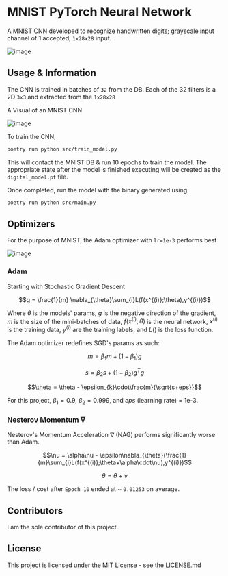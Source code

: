 # MNIST PyTorch Neural Network

A MNIST CNN developed to recognize handwritten digits; grayscale input channel of 1 accepted, ```1x28x28``` input.

![image](https://github.com/DragonXDev/pytorch-mnist-nn/assets/99859617/f77a5f9d-09bd-4624-bb14-cf64ca919dd3)


## Usage & Information
The CNN is trained in batches of ```32``` from the DB. Each of the 32 filters is a 2D ```3x3``` and extracted from the ```1x28x28```

A Visual of an MNIST CNN

![image](https://github.com/DragonXDev/pytorch-mnist-nn/assets/99859617/0f4a9be1-07e3-4632-9048-8a741a7fdeef)

To train the CNN, 

```bash
poetry run python src/train_model.py
```

This will contact the MNIST DB & run 10 epochs to train the model. The appropriate state after the model is finished executing will be created
as the ```digital_model.pt``` file.

Once completed, run the model with the binary generated using

```bash
poetry run python src/main.py
```

## Optimizers

For the purpose of MNIST, the Adam optimizer with ```lr=1e-3``` performs best

![image](https://github.com/DragonXDev/pytorch-mnist-nn/assets/99859617/8ac61337-e8e0-45aa-9383-35fb368731fa)

### Adam

Starting with Stochastic Gradient Descent

```math
g = \frac{1}{m} \nabla_{\theta}\sum_{i}L(f(x^{(i)};\theta),y^{(i)})
```
Where $\theta$ is the models' params, $g$ is the negative direction of the gradient, $m$ is the size of the mini-batches of data, $f(x^{(i)}; \theta)$ is the neural network, $x^{(i)}$ is the training data, $y^{(i)}$ are the training labels, and $L()$ is the loss function.

The Adam optimizer redefines SGD's params as such:

```math
m = \beta_{1}m + (1-\beta_{1})g
```
```math
s = \beta_{2}s + (1-\beta_{2})g^{T}g
```
```math
\theta = \theta - \epsilon_{k}\cdot\frac{m}{\sqrt{s+eps}}
```

For this project, $\beta_{1} = 0.9$, $\beta_{2} = 0.999$, and $eps$ (learning rate) $=$ 1e-3.

### Nesterov Momentum $\nabla$

Nesterov's Momentum Acceleration $\nabla$ (NAG) performs significantly worse than Adam.

```math
\nu = \alpha\nu - \epsilon\nabla_{\theta}(\frac{1}{m}\sum_{i}L(f(x^{(i)};\theta+\alpha\cdot\nu),y^{(i)})
```
```math
\theta = \theta + \nu
```

The loss / cost after ```Epoch 10``` ended at ~ ```0.01253``` on average.

## Contributors

I am the sole contributor of this project.

## License

This project is licensed under the MIT License - see the [LICENSE.md](LICENSE.md)

